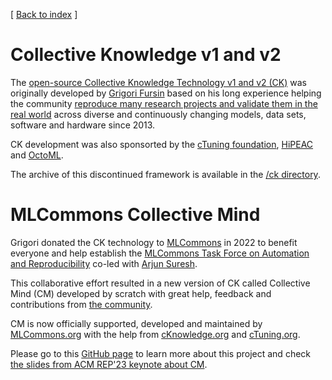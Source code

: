 ﻿[ [Back to index](README.md) ]

# Collective Knowledge v1 and v2

The [open-source Collective Knowledge Technology v1 and v2 (CK)](https://arxiv.org/abs/2011.01149) 
was originally developed by [Grigori Fursin](https://cKnowledge.org/gfursin) 
based on his long experience helping the community [reproduce many research projects 
and validate them in the real world](https://learning.acm.org/techtalks/reproducibility)
across diverse and continuously changing models, data sets, software and hardware since 2013.

CK development was also sponsorted by the [cTuning foundation](https://cTuning.org/ae), 
[HiPEAC](https://hipeac.net) and [OctoML](https://octoml.ai).

The archive of this discontinued framework is available in the [/ck directory](../ck). 

# MLCommons Collective Mind

Grigori donated the CK technology to [MLCommons](https://mlcommons.org) in 2022 to benefit everyone and help establish
the [MLCommons Task Force on Automation and Reproducibility](taskforce.md) co-led with [Arjun Suresh](https://www.linkedin.com/in/arjunsuresh).

This collaborative effort resulted in a new version of CK called Collective Mind (CM)
developed by scratch with great help, feedback and contributions 
from [the community](https://github.com/mlcommons/ck/blob/master/CONTRIBUTING.md).

CM is now officially supported, developed and maintained by [MLCommons.org](https://mlcommons.org)
with the help from [cKnowledge.org](https://cKnowledge.org) and [cTuning.org](https://cTuning.org).

Please go to this [GitHub page](https://github.com/mlcommons/ck) to learn more about this project
and check [the slides from ACM REP'23 keynote about CM](https://doi.org/10.5281/zenodo.8105339).
